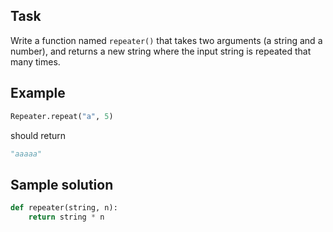 ## Task
Write a function named `repeater()` that takes two arguments (a string and a number), and returns a new string where the input string is repeated that many times.

## Example
```python
Repeater.repeat("a", 5)
```
should return
```python
"aaaaa"
```

## Sample solution
```python
def repeater(string, n):
    return string * n
```

